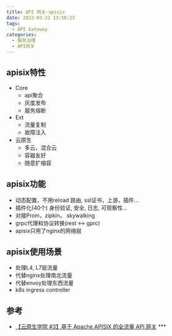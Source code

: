 ```yaml
---
title: API 网关-apisix
date: 2022-03-22 13:58:23
tags:
  - API Gateway
categories: 
  - 服务治理
  - API网关    
---
```


<p></p>
<!-- more -->

## apisix特性
+ Core
  + api聚合
  + 灰度发布
  + 服务熔断
+ Ext
  + 流量复制
  + 故障注入
+ 云原生
  + 多云，混合云
  + 容器友好
  + 随意扩缩容

## apisix功能
+ 动态配置，不用reload
  路由, ssl证书，上游，插件...
+ 插件化(40个)
  身份验证, 安全, 日志, 可观察性...  
+ 对接Prom，zipkin， skywalking
+ grpc代理和协议转换(rest <-> gprc)
+ apisix只用了nginx的网络层

## apisix使用场景

+ 处理L4, L7层流量
+ 代替nginx处理南北流量
+ 代替envoy处理东西流量
+ k8s ingress controller

## 参考
+ [【云原生学院 #3】基于 Apache APISIX 的全流量 API 网关](https://www.bilibili.com/video/BV1Gt4y1q7qC?vd_source=f6e8c1128f9f264c5ab8d9411a644036) ***
